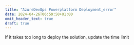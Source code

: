 ```yaml
---
title: "AzureDevOps Powerplatform Deployment_error"
date: 2024-04-26T06:59:50+01:00
omit_header_text: true
draft: true
---
```


If it takes too long to deploy the solution, update the time limit
